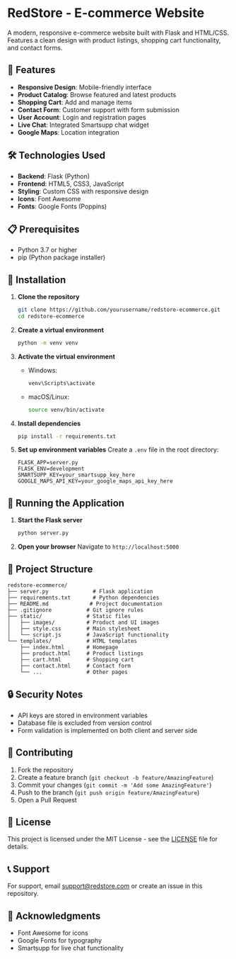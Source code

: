 # RedStore - E-commerce Website

A modern, responsive e-commerce website built with Flask and HTML/CSS. Features a clean design with product listings, shopping cart functionality, and contact forms.

## 🚀 Features

- **Responsive Design**: Mobile-friendly interface
- **Product Catalog**: Browse featured and latest products
- **Shopping Cart**: Add and manage items
- **Contact Form**: Customer support with form submission
- **User Account**: Login and registration pages
- **Live Chat**: Integrated Smartsupp chat widget
- **Google Maps**: Location integration

## 🛠️ Technologies Used

- **Backend**: Flask (Python)
- **Frontend**: HTML5, CSS3, JavaScript
- **Styling**: Custom CSS with responsive design
- **Icons**: Font Awesome
- **Fonts**: Google Fonts (Poppins)

## 📋 Prerequisites

- Python 3.7 or higher
- pip (Python package installer)

## 🔧 Installation

1. **Clone the repository**
   ```bash
   git clone https://github.com/yourusername/redstore-ecommerce.git
   cd redstore-ecommerce
   ```

2. **Create a virtual environment**
   ```bash
   python -m venv venv
   ```

3. **Activate the virtual environment**
   - Windows:
     ```bash
     venv\Scripts\activate
     ```
   - macOS/Linux:
     ```bash
     source venv/bin/activate
     ```

4. **Install dependencies**
   ```bash
   pip install -r requirements.txt
   ```

5. **Set up environment variables**
   Create a `.env` file in the root directory:
   ```
   FLASK_APP=server.py
   FLASK_ENV=development
   SMARTSUPP_KEY=your_smartsupp_key_here
   GOOGLE_MAPS_API_KEY=your_google_maps_api_key_here
   ```

## 🚀 Running the Application

1. **Start the Flask server**
   ```bash
   python server.py
   ```

2. **Open your browser**
   Navigate to `http://localhost:5000`

## 📁 Project Structure

```
redstore-ecommerce/
├── server.py              # Flask application
├── requirements.txt       # Python dependencies
├── README.md             # Project documentation
├── .gitignore           # Git ignore rules
├── static/              # Static files
│   ├── images/          # Product and UI images
│   ├── style.css        # Main stylesheet
│   └── script.js        # JavaScript functionality
└── templates/           # HTML templates
    ├── index.html       # Homepage
    ├── product.html     # Product listings
    ├── cart.html        # Shopping cart
    ├── contact.html     # Contact form
    └── ...              # Other pages
```

## 🔒 Security Notes

- API keys are stored in environment variables
- Database file is excluded from version control
- Form validation is implemented on both client and server side

## 🤝 Contributing

1. Fork the repository
2. Create a feature branch (`git checkout -b feature/AmazingFeature`)
3. Commit your changes (`git commit -m 'Add some AmazingFeature'`)
4. Push to the branch (`git push origin feature/AmazingFeature`)
5. Open a Pull Request

## 📝 License

This project is licensed under the MIT License - see the [LICENSE](LICENSE) file for details.

## 📞 Support

For support, email support@redstore.com or create an issue in this repository.

## 🙏 Acknowledgments

- Font Awesome for icons
- Google Fonts for typography
- Smartsupp for live chat functionality